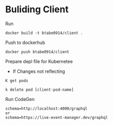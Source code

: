# Buliding Client

Run
```
docker build -t btabe0914/client .
```

Push to dockerhub
```
docker push btabe0914/client
```

Prepare depl file for Kubernetee

- If Changes not reflecting
```
K get pods
```

```
k delete pod [client-pod-name]
```

Run CodeGen
```
schema=http://localhost:4000/graphql
or 
schema=https://live-event-manager.dev/graphql
```